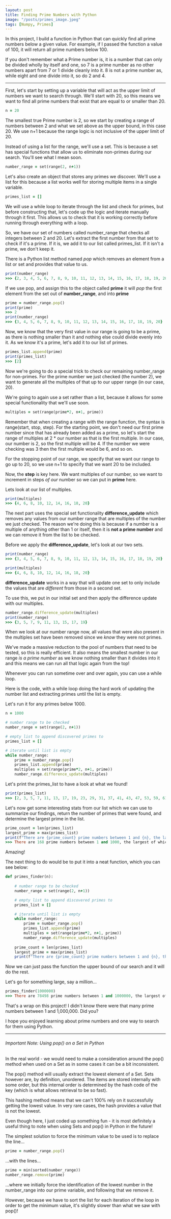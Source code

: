 ```yaml
---
layout: post
title: Finding Prime Numbers with Python
image: "/posts/primes_image.jpeg"
tags: [Numpy, Primes]
---
```


In this project, I build a function in Python that can quickly find all prime numbers below a given value.  For example, if I passed the function a value of 100, it will return all prime numbers below 100.

If you don't remember what a Prime number is, it is a number that can only be divided wholly by itself and one, so 7 is a prime number as no other numbers apart from 7 or 1 divide cleanly into it. 8 is not a prime number as, while eight and one divide into it, so do 2 and 4.

---

First, let's start by setting up a variable that will act as the upper limit of numbers we want to search through. We'll start with 20, so this means we want to find all prime numbers that exist that are equal to or smaller than 20.

```ruby
n = 20
```

The smallest true Prime number is 2, so we start by creating a range of numbers between 2 and what we set above as the upper bound, in this case 20. We use n+1 because the range logic is not inclusive of the upper limit of 20.

Instead of using a list for the range, we'll use a set.  This is because a set has special functions that allow us to eliminate non-primes during our search.  You'll see what I mean soon.

```ruby
number_range = set(range(2, n+1))
```

Let's also create an object that stores any primes we discover.  We'll use a list for this because a list works well for storing multiple items in a single variable.

```ruby
primes_list = []
```

We will use a while loop to iterate through the list and check for primes, but before constructing that, let's code up the logic and iterate manually through it first.  This allows us to check that it is working correctly before running through everything with a loop.

So, we have our set of numbers called number_range that checks all integers between 2 and 20. Let's extract the first number from that set to check if it's a prime. If it is, we add it to our list called primes_list. If it isn't a prime, we don't keep it.

There is a Python list method named *pop* which removes an element from a list or set and provides that value to us.

```ruby
print(number_range)
>>> {2, 3, 4, 5, 6, 7, 8, 9, 10, 11, 12, 13, 14, 15, 16, 17, 18, 19, 20}
```
If we use pop, and assign this to the object called **prime** it will *pop* the first element from the set out of **number_range**, and into **prime**

```ruby
prime = number_range.pop()
print(prime)
>>> 2
print(number_range)
>>> {3, 4, 5, 6, 7, 8, 9, 10, 11, 12, 13, 14, 15, 16, 17, 18, 19, 20}
```

Now, we know that the very first value in our range is going to be a prime, as there is nothing smaller than it and nothing else could divide evenly into it.  As we know it's a prime, let's add it to our list of primes.

```ruby
primes_list.append(prime)
print(primes_list)
>>> [2]
```

Now we're going to do a special trick to check our remaining number_range for non-primes. For the prime number we just checked (the number 2), we want to generate all the multiples of that up to our upper range (in our case, 20).

We're going to again use a set rather than a list, because it allows for some special functionality that we'll use soon.

```ruby
multiples = set(range(prime*2, n+1, prime))
```

Remember that when creating a range with the range function, the syntax is range(start, stop, step). For the starting point, we don't need our first prime number since that has already been added as a prime, so let's start the range of multiples at 2 * our number as that is the first multiple. In our case, our number is 2, so the first multiple will be 4. If the number we were checking was 3 then the first multiple would be 6, and so on.

For the stopping point of our range, we specify that we want our range to go up to 20, so we use n+1 to specify that we want 20 to be included.

Now, the **step** is key here.  We want multiples of our number, so we want to increment in steps *of our* number so we can put in **prime** here.

Lets look at our list of multiples.

```ruby
print(multiples)
>>> {4, 6, 8, 10, 12, 14, 16, 18, 20}
```

The next part uses the special set functionality **difference_update** which removes any values from our number range that are multiples of the number we just checked. The reason we're doing this is because if a number is a multiple of anything other than 1 or itself, then it is **not a prime number** and we can remove it from the list to be checked.

Before we apply the **difference_update**, let's look at our two sets.

```ruby
print(number_range)
>>> {3, 4, 5, 6, 7, 8, 9, 10, 11, 12, 13, 14, 15, 16, 17, 18, 19, 20}

print(multiples)
>>> {4, 6, 8, 10, 12, 14, 16, 18, 20}
```

**difference_update** works in a way that will update one set to only include the values that are *different* from those in a second set.

To use this, we put in our initial set and then apply the difference update with our multiples.

```ruby
number_range.difference_update(multiples)
print(number_range)
>>> {3, 5, 7, 9, 11, 13, 15, 17, 19}
```

When we look at our number range now, all values that were also present in the multiples set have been removed since we *know* they were not primes.

We've made a massive reduction to the pool of numbers that need to be tested, so this is really efficient. It also means the smallest number in our range *is a prime number* as we know nothing smaller than it divides into it and this means we can run all that logic again from the top!

Whenever you can run sometime over and over again, you can use a while loop.

Here is the code, with a while loop doing the hard work of updating the number list and extracting primes until the list is empty.

Let's run it for any primes below 1000.

```ruby
n = 1000

# number range to be checked
number_range = set(range(2, n+1))

# empty list to append discovered primes to
primes_list = []

# iterate until list is empty
while number_range:
    prime = number_range.pop()
    primes_list.append(prime)
    multiples = set(range(prime*2, n+1, prime))
    number_range.difference_update(multiples)
```

Let's print the primes_list to have a look at what we found!

```ruby
print(primes_list)
>>> [2, 3, 5, 7, 11, 13, 17, 19, 23, 29, 31, 37, 41, 43, 47, 53, 59, 61, 67, 71, 73, 79, 83, 89, 97, 101, 103, 107, 109, 113, 127, 131, 137, 139, 149, 151, 157, 163, 167, 173, 179, 181, 191, 193, 197, 199, 211, 223, 227, 229, 233, 239, 241, 251, 257, 263, 269, 271, 277, 281, 283, 293, 307, 311, 313, 317, 331, 337, 347, 349, 353, 359, 367, 373, 379, 383, 389, 397, 401, 409, 419, 421, 431, 433, 439, 443, 449, 457, 461, 463, 467, 479, 487, 491, 499, 503, 509, 521, 523, 541, 547, 557, 563, 569, 571, 577, 587, 593, 599, 601, 607, 613, 617, 619, 631, 641, 643, 647, 653, 659, 661, 673, 677, 683, 691, 701, 709, 719, 727, 733, 739, 743, 751, 757, 761, 769, 773, 787, 797, 809, 811, 821, 823, 827, 829, 839, 853, 857, 859, 863, 877, 881, 883, 887, 907, 911, 919, 929, 937, 941, 947, 953, 967, 971, 977, 983, 991, 997]
```

Let's now get some interesting stats from our list which we can use to summarize our findings, return the number of primes that were found, and determine the largest prime in the list.

```ruby
prime_count = len(primes_list)
largest_prime = max(primes_list)
print(f"There are {prime_count} prime numbers between 1 and {n}, the largest of which is {largest_prime}")
>>> There are 168 prime numbers between 1 and 1000, the largest of which is 997
```

Amazing!

The next thing to do would be to put it into a neat function, which you can see below:

```ruby
def primes_finder(n):
    
    # number range to be checked
    number_range = set(range(2, n+1))

    # empty list to append discovered primes to
    primes_list = []

    # iterate until list is empty
    while number_range:
        prime = number_range.pop()
        primes_list.append(prime)
        multiples = set(range(prime*2, n+1, prime))
        number_range.difference_update(multiples)
        
    prime_count = len(primes_list)
    largest_prime = max(primes_list)
    print(f"There are {prime_count} prime numbers between 1 and {n}, the largest of which is {largest_prime}")
```

Now we can just pass the function the upper bound of our search and it will do the rest.

Let's go for something large, say a million...

```ruby
primes_finder(1000000)
>>> There are 78498 prime numbers between 1 and 1000000, the largest of which is 999983
```

That's a wrap on this project! I didn't know there were that many prime numbers between 1 and 1,000,000. Did you?

I hope you enjoyed learning about prime numbers and one way to search for them using Python.

---

###### Important Note: Using pop() on a Set in Python

In the real world - we would need to make a consideration around the pop() method when used on a Set as in some cases it can be a bit inconsistent.

The pop() method will usually extract the lowest element of a Set. Sets however are, by definition, unordered. The items are stored internally with some order, but this internal order is determined by the hash code of the key (which is what allows retrieval to be so fast). 

This hashing method means that we can't 100% rely on it successfully getting the lowest value. In very rare cases, the hash provides a value that is not the lowest.

Even though here, I just coded up something fun - it is most definitely a useful thing to note when using Sets and pop() in Python in the future!

The simplest solution to force the minimum value to be used is to replace the line...

```ruby
prime = number_range.pop()
```

...with the lines...

```ruby
prime = min(sorted(number_range))
number_range.remove(prime)
```

...where we initially force the identification of the lowest number in the number_range into our prime variable, and following that we remove it.

However, because we have to sort the list for each iteration of the loop in order to get the minimum value, it's slightly slower than what we saw with pop()!


